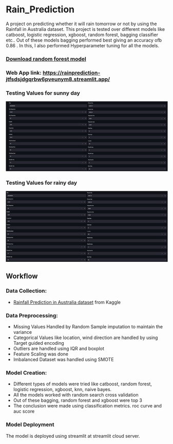 # Rain_Prediction

A project on predicting whether it will rain tomorrow or not by using the Rainfall in Australia dataset. This project is tested over different models like catboost, logistic regression, xgboost, random forest, bagging classifier etc.. Out of these models bagging performed best giving an accuracy ofb 0.86 . In this, I also performed Hyperparameter tuning for all the models.

### [Download random forest model](https://drive.google.com/file/d/10H_y0qOCvEEatBtAdvvLxY5yLUV6rwLV/view?usp=drive_link)

### Web App link: https://rainprediction-jtfsdsjdgqrbw6pveunym8.streamlit.app/

### Testing Values for sunny day
![Input for sunny](images/input_for_sunny.png)

### Testing Values for rainy day
![Input for Rainy](images/input_for_rainy.png)

## Workflow

### Data Collection:
- [Rainfall Prediction in Australia dataset](https://www.kaggle.com/datasets/jsphyg/weather-dataset-rattle-package) from Kaggle

### Data Preprocessing:
- Missing Values Handled by Random Sample imputation to maintain the variance
- Categorical Values like location, wind direction are handled by using Target guided encoding
- Outliers are handled using IQR and boxplot
- Feature Scaling was done
- Imbalanced Dataset was handled using SMOTE

###  Model Creation:
- Different types of models were tried like catboost, random forest, logistic regression, xgboost, knn, naive bayes.
- All the models worked with random search cross validation
- Out of these bagging, random forest and xgboost were top 3
- The conclusion were made using classification metrics. roc curve and auc score

### Model Deployment
The model is deployed using streamlit at streamlit cloud server.




